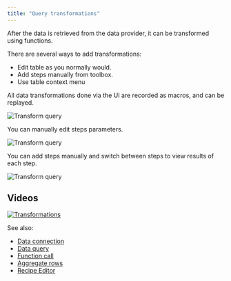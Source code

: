 ```yaml
---
title: "Query transformations"
---
```


After the data is retrieved from the data provider, it can be transformed using functions.

There are several ways to add transformations:

* Edit table as you normally would.
* Add steps manually from toolbox.
* Use table context menu

All data transformations done via the UI are recorded as macros, and can be replayed.

![Transform query](../uploads/gifs/query-transform-1a.gif "Transform Query")

You can manually edit steps parameters.

![Transform query](../uploads/gifs/query-transform-2a.gif "Transform Query")

You can add steps manually and switch between steps to view results of each step.

![Transform query](../uploads/gifs/query-transform-3a.gif "Transform Query")

## Videos

[![Transformations](../uploads/youtube/data_access.png "Open on Youtube")](https://www.youtube.com/watch?v=dKrCk38A1m8&t=2776s)

See also:

* [Data connection](../access/access.md#data-connection)
* [Data query](../access/access.md#data-query)
* [Function call](../datagrok/functions/function-call.md)
* [Aggregate rows](aggregate-rows.md)
* [Recipe Editor](recipe-editor.md)
